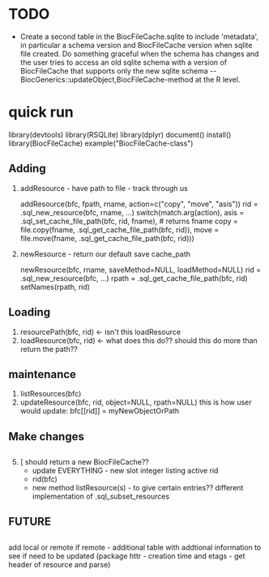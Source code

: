 # TODO

- Create a second table in the BiocFileCache.sqlite to include
  'metadata', in particular a schema version and BiocFileCache version
  when sqlite file created. Do something graceful when the schema has
  changes and the user tries to access an old sqlite schema with a
  version of BiocFileCache that supports only the new sqlite schema --
  BiocGenerics::updateObject,BiocFileCache-method at the R level.

# quick run 
library(devtools)
library(RSQLite)
library(dplyr)
document()
install()
library(BiocFileCache)
example("BiocFileCache-class")


## Adding

1. addResource - have path to file - track through us 
   
   addResource(bfc, fpath, rname, action=c("copy", "move", "asis"))
   rid = .sql_new_resource(bfc, rname, ...)
   switch(match.arg(action),
       asis = .sql_set_cache_file_path(bfc, rid, fname), # returns fname
       copy = file.copy(fname, .sql_get_cache_file_path(bfc, rid)),
       move = file.move(fname, .sql_get_cache_file_path(bfc, rid)))

2. newResource -  return our default save cache_path 
 
   newResource(bfc, rname, saveMethod=NULL, loadMethod=NULL)
     rid = .sql_new_resource(bfc, ...)
     rpath  = .sql_get_cache_file_path(bfc, rid)
     setNames(rpath, rid)
   
## Loading

1. resourcePath(bfc, rid) <- isn't this loadResource
2. loadResource(bfc, rid) <- what does this do?? should this do more than return
the path?? 

## maintenance

1. listResources(bfc)
2. updateResource(bfc, rid, object=NULL, rpath=NULL) 
   this is how user would update:  bfc[[rid]] = myNewObjectOrPath


##
## Make changes
##

5. [ should return a new BiocFileCache??
    - update EVERYTHING  - new slot integer listing active rid 
    - rid(bfc) 
    - new method listResource(s) - to give certain entries?? 
      different implementation of .sql_subset_resources

 
##
## FUTURE
## 

add local or remote
if remote  - additional table with addtional information to see if need to be
updated (package httr - creation time and etags - get header of resource and parse) 